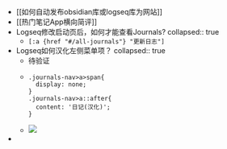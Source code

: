 - [[如何自动发布obsidian库或logseq库为网站]]
- [[热门笔记App横向简评]]
- Logseq修改启动页后，如何才能查看Journals?
  collapsed:: true
	- `[:a {href "#/all-journals"} "更新日志"]`
- Logseq如何汉化左侧菜单项？
  collapsed:: true
	- 待验证
	- ```
	  .journals-nav>a>span{
	    display: none;
	  }
	  .journals-nav>a::after{
	    content: '日记(汉化)';
	  }
	  ```
	- ![](https://yupic.oss-cn-shanghai.aliyuncs.com/202206081838695.png)
-